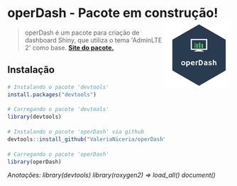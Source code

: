 # operDash - Pacote em construção! <img src="https://raw.githubusercontent.com/ValeriaNiceria/operDash/master/inst/www/img/operDash.png" width="150px" align="right"/>

> operDash é um pacote para criação de dashboard Shiny, que utiliza o tema 'AdminLTE 2' como base. **[Site do pacote.](https://valerianiceria.com.br/operDash/)** 

## Instalação
```R
# Instalando o pacote 'devtools'
install.packages("devtools")

# Carregando o pacote 'devtools'
library(devtools)

# Instalando o pacote 'operDash' via github
devtools::install_github("ValeriaNiceria/operDash")

# Carregando o pacote 'operDash'
library(operDash)
```


*Anotações: library(devtools) library(roxygen2) => load_all() document()*

